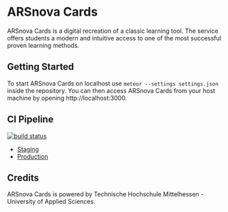 # ARSnova Cards

ARSnova Cards is a digital recreation of a classic learning tool. The service offers students a modern and intuitive access to one of the most successful proven learning methods.

## Getting Started

To start ARSnova Cards on localhost use `meteor --settings settings.json` inside the repository. You can then access ARSnova Cards from your host machine by opening http://localhost:3000.

## CI Pipeline

[![build status](https://git.thm.de/arsnova/flashcards/badges/staging/build.svg)](https://git.thm.de/arsnova/flashcards/commits/staging)


- [Staging](http://cards-staging.mni.thm.de)
- [Production](https://arsnova.cards)


## Credits

ARSnova Cards is powered by Technische Hochschule Mittelhessen - University of Applied Sciences.
